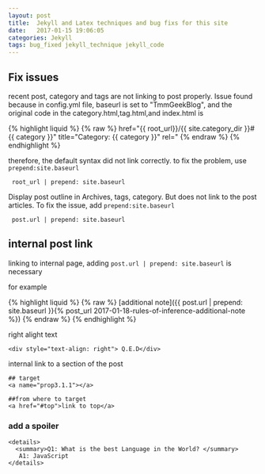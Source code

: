 ```yaml
---
layout: post
title:  Jekyll and Latex techniques and bug fixs for this site
date:   2017-01-15 19:06:05
categories: Jekyll
tags: bug_fixed jekyll_technique jekyll_code
---
```


## Fix issues

recent post, category and tags are not linking to post properly. Issue found because in config.yml file, baseurl is set to "TmmGeekBlog", and the original code in the category.html,tag.html,and index.html is 





{% highlight liquid %}
{% raw %}
href="{{ root_url}}/{{ site.category_dir }}#{{ category }}" title="Category: {{ category }}" rel="
{% endraw %}
{% endhighlight %}  


therefore, the default syntax did not link correctly. to fix the problem, use `prepend:site.baseurl`

```liquid
 root_url | prepend: site.baseurl

```

Display post outline in Archives, tags, category. But does not link to the post articles. To fix the issue, add
`prepend:site.baseurl`

```
 post.url | prepend: site.baseurl 
```

## internal post link

linking to internal page, adding `post.url | prepend: site.baseurl` is necessary

for example 

{% highlight liquid %}
{% raw %}
[additional note]({{ post.url | prepend: site.baseurl }}{% post_url 2017-01-18-rules-of-inference-additional-note %})
{% endraw %}
{% endhighlight %}  


right alight text

```
<div style="text-align: right"> Q.E.D</div>

```

internal link to a section of the post

```
## target
<a name="prop3.1.1"></a>

##from where to target
<a href="#top">link to top</a>
```

### add a spoiler

```
<details> 
  <summary>Q1: What is the best Language in the World? </summary>
   A1: JavaScript 
</details>

```

